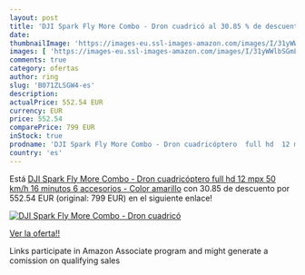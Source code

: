 ```yaml
---
layout: post
title: 'DJI Spark Fly More Combo - Dron cuadricó al 30.85 % de descuento'
date: 
thumbnailImage: 'https://images-eu.ssl-images-amazon.com/images/I/31yWWlbSGmL._SL200_.jpg'
images: [ 'https://images-eu.ssl-images-amazon.com/images/I/31yWWlbSGmL._SL200_.jpg' ]
comments: true
category: ofertas
author: ring
slug: 'B071ZLSGW4-es'
description:
actualPrice: 552.54 EUR
currency: EUR
price: 552.54
comparePrice: 799 EUR
inStock: true
prodname: 'DJI Spark Fly More Combo - Dron cuadricóptero  full hd  12 mpx  50 km/h  16 minutos  6 accesorios - Color amarillo'
country: 'es'
---
```


Está [DJI Spark Fly More Combo - Dron cuadricóptero  full hd  12 mpx  50 km/h  16 minutos  6 accesorios - Color amarillo](https://www.amazon.es/dp/B071ZLSGW4/?tag=tolees-21) con 30.85 de descuento por 552.54 EUR (original: 799 EUR) en el siguiente enlace!

[![DJI Spark Fly More Combo - Dron cuadricó](https://images-eu.ssl-images-amazon.com/images/I/31yWWlbSGmL._SL200_.jpg)](https://www.amazon.es/dp/B071ZLSGW4/?tag=tolees-21)

[Ver la oferta!!](https://www.amazon.es/dp/B071ZLSGW4/?tag=tolees-21)

Links participate in Amazon Associate program and might generate a comission on qualifying sales


